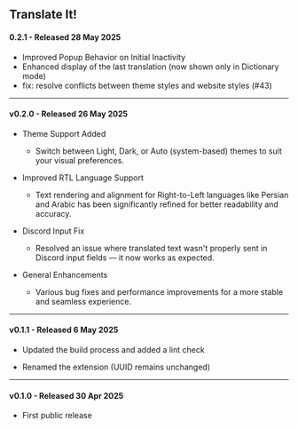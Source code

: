 ## Translate It!

#### 0.2.1 - Released 28 May 2025

- Improved Popup Behavior on Initial Inactivity
- Enhanced display of the last translation (now shown only in Dictionary mode)
- fix: resolve conflicts between theme styles and website styles (#43)

---

#### v0.2.0 - Released 26 May 2025

- Theme Support Added
    - Switch between Light, Dark, or Auto (system-based) themes to suit your visual preferences.

- Improved RTL Language Support
    - Text rendering and alignment for Right-to-Left languages like Persian and Arabic has been significantly refined for better readability and accuracy.

- Discord Input Fix
    - Resolved an issue where translated text wasn't properly sent in Discord input fields — it now works as expected.

- General Enhancements
    - Various bug fixes and performance improvements for a more stable and seamless experience.

---

#### v0.1.1 - Released 6 May 2025

- Updated the build process and added a lint check

- Renamed the extension (UUID remains unchanged)

---

#### v0.1.0 - Released 30 Apr 2025

- First public release

